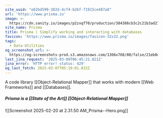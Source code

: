 ```yaml
---
site_uuid: "e82bd599-382d-4cf4-b2bf-71915ce487a8"
url: 'https://www.prisma.io'
image: >-
  https://cdn.sanity.io/images/p2zxqf70/production/384386cb3c2c21b3ad27c6b6758547fe18b08ac1-1200x630.png
site_name: Prisma
title: Prisma | Simplify working and interacting with databases
favicon: 'https://www.prisma.io/images/favicon-32x32.png'
tags:
  - Data-Utilities
og_screenshot_url: >-
  https://og-screenshots-prod.s3.amazonaws.com/1366x768/80/false/21eb8d2b8a560f67e14af1a9c4078967a03840fc96a86c2830ce946376c912ee.jpeg
last_jina_request: '2025-03-09T06:45:21.821Z'
jina_error: 'HTTP error! status: 429'
og_last_fetch: 2025-03-07T05:19:01.832Z
---
```

A code library [[Object-Relational Mapper]] that works with modern [[Web Frameworks]] and [[Databases]].

##### Prisma is a [[State of the Art]] [[Object-Relational Mapper]]
![[Screenshot 2025-02-20 at 2.31.50 AM_Prisma--Hero.png]]
